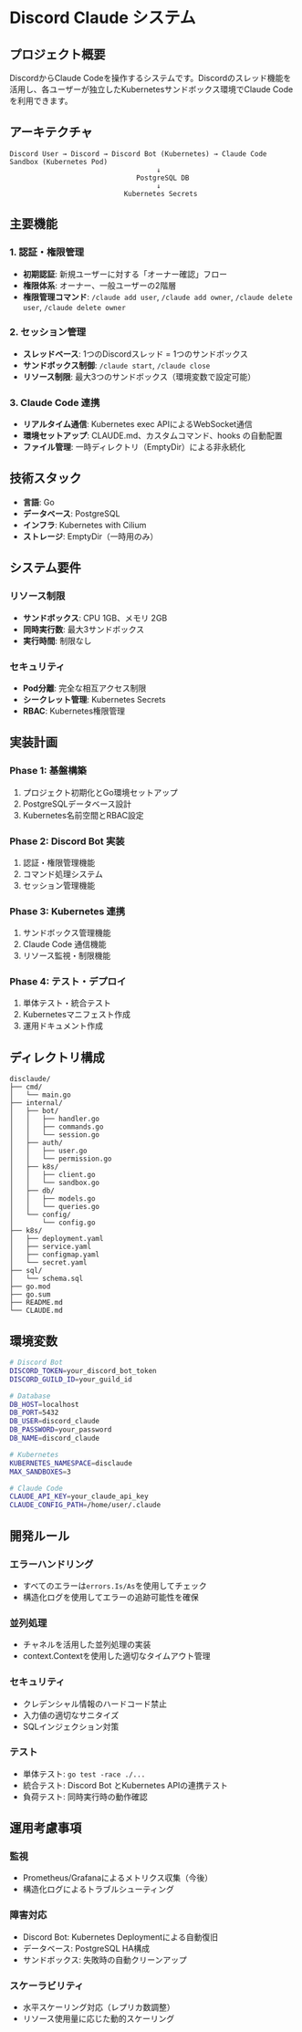 # Discord Claude システム

## プロジェクト概要

DiscordからClaude Codeを操作するシステムです。Discordのスレッド機能を活用し、各ユーザーが独立したKubernetesサンドボックス環境でClaude Codeを利用できます。

## アーキテクチャ

```
Discord User → Discord → Discord Bot (Kubernetes) → Claude Code Sandbox (Kubernetes Pod)
                                    ↓
                               PostgreSQL DB
                                    ↓
                            Kubernetes Secrets
```

## 主要機能

### 1. 認証・権限管理
- **初期認証**: 新規ユーザーに対する「オーナー確認」フロー
- **権限体系**: オーナー、一般ユーザーの2階層
- **権限管理コマンド**: `/claude add user`, `/claude add owner`, `/claude delete user`, `/claude delete owner`

### 2. セッション管理
- **スレッドベース**: 1つのDiscordスレッド = 1つのサンドボックス
- **サンドボックス制御**: `/claude start`, `/claude close`
- **リソース制限**: 最大3つのサンドボックス（環境変数で設定可能）

### 3. Claude Code 連携
- **リアルタイム通信**: Kubernetes exec APIによるWebSocket通信
- **環境セットアップ**: CLAUDE.md、カスタムコマンド、hooks の自動配置
- **ファイル管理**: 一時ディレクトリ（EmptyDir）による非永続化

## 技術スタック

- **言語**: Go
- **データベース**: PostgreSQL
- **インフラ**: Kubernetes with Cilium
- **ストレージ**: EmptyDir（一時用のみ）

## システム要件

### リソース制限
- **サンドボックス**: CPU 1GB、メモリ 2GB
- **同時実行数**: 最大3サンドボックス
- **実行時間**: 制限なし

### セキュリティ
- **Pod分離**: 完全な相互アクセス制限
- **シークレット管理**: Kubernetes Secrets
- **RBAC**: Kubernetes権限管理

## 実装計画

### Phase 1: 基盤構築
1. プロジェクト初期化とGo環境セットアップ
2. PostgreSQLデータベース設計
3. Kubernetes名前空間とRBAC設定

### Phase 2: Discord Bot 実装
1. 認証・権限管理機能
2. コマンド処理システム
3. セッション管理機能

### Phase 3: Kubernetes 連携
1. サンドボックス管理機能
2. Claude Code 通信機能
3. リソース監視・制限機能

### Phase 4: テスト・デプロイ
1. 単体テスト・統合テスト
2. Kubernetesマニフェスト作成
3. 運用ドキュメント作成

## ディレクトリ構成

```
disclaude/
├── cmd/
│   └── main.go
├── internal/
│   ├── bot/
│   │   ├── handler.go
│   │   ├── commands.go
│   │   └── session.go
│   ├── auth/
│   │   ├── user.go
│   │   └── permission.go
│   ├── k8s/
│   │   ├── client.go
│   │   └── sandbox.go
│   ├── db/
│   │   ├── models.go
│   │   └── queries.go
│   └── config/
│       └── config.go
├── k8s/
│   ├── deployment.yaml
│   ├── service.yaml
│   ├── configmap.yaml
│   └── secret.yaml
├── sql/
│   └── schema.sql
├── go.mod
├── go.sum
├── README.md
└── CLAUDE.md
```

## 環境変数

```bash
# Discord Bot
DISCORD_TOKEN=your_discord_bot_token
DISCORD_GUILD_ID=your_guild_id

# Database
DB_HOST=localhost
DB_PORT=5432
DB_USER=discord_claude
DB_PASSWORD=your_password
DB_NAME=discord_claude

# Kubernetes
KUBERNETES_NAMESPACE=disclaude
MAX_SANDBOXES=3

# Claude Code
CLAUDE_API_KEY=your_claude_api_key
CLAUDE_CONFIG_PATH=/home/user/.claude
```

## 開発ルール

### エラーハンドリング
- すべてのエラーは`errors.Is/As`を使用してチェック
- 構造化ログを使用してエラーの追跡可能性を確保

### 並列処理
- チャネルを活用した並列処理の実装
- context.Contextを使用した適切なタイムアウト管理

### セキュリティ
- クレデンシャル情報のハードコード禁止
- 入力値の適切なサニタイズ
- SQLインジェクション対策

### テスト
- 単体テスト: `go test -race ./...`
- 統合テスト: Discord Bot とKubernetes APIの連携テスト
- 負荷テスト: 同時実行時の動作確認

## 運用考慮事項

### 監視
- Prometheus/Grafanaによるメトリクス収集（今後）
- 構造化ログによるトラブルシューティング

### 障害対応
- Discord Bot: Kubernetes Deploymentによる自動復旧
- データベース: PostgreSQL HA構成
- サンドボックス: 失敗時の自動クリーンアップ

### スケーラビリティ
- 水平スケーリング対応（レプリカ数調整）
- リソース使用量に応じた動的スケーリング